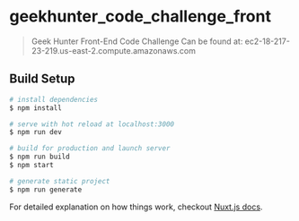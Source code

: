# geekhunter_code_challenge_front

> Geek Hunter Front-End Code Challenge
> Can be found at: ec2-18-217-23-219.us-east-2.compute.amazonaws.com

## Build Setup

``` bash
# install dependencies
$ npm install

# serve with hot reload at localhost:3000
$ npm run dev

# build for production and launch server
$ npm run build
$ npm start

# generate static project
$ npm run generate
```

For detailed explanation on how things work, checkout [Nuxt.js docs](https://nuxtjs.org).
